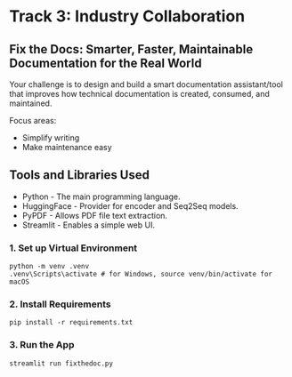 # Track 3: Industry Collaboration

## Fix the Docs: Smarter, Faster, Maintainable Documentation for the Real World
Your challenge is to design and build a smart documentation assistant/tool that improves how technical documentation is created, consumed, and maintained.

Focus areas:
- Simplify writing
- Make maintenance easy

## Tools and Libraries Used
- Python - The main programming language.
- HuggingFace - Provider for encoder and Seq2Seq models.
- PyPDF - Allows PDF file text extraction.
- Streamlit - Enables a simple web UI.

### 1. Set up Virtual Environment

```
python -m venv .venv
.venv\Scripts\activate # for Windows, source venv/bin/activate for macOS
```

### 2. Install Requirements

```
pip install -r requirements.txt
```
### 3. Run the App

```
streamlit run fixthedoc.py
```
